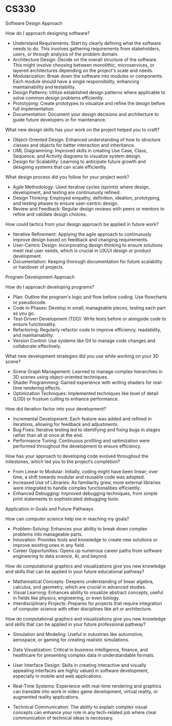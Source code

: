 # CS330
Software Design Approach

How do I approach designing software?
- Understand Requirements: Start by clearly defining what the software needs to do. This involves gathering requirements from stakeholders, users, or through analysis of the problem domain.
- Architecture Design: Decide on the overall structure of the software. This might involve choosing between monolithic, microservices, or layered architectures depending on the project's scale and needs.
- Modularization: Break down the software into modules or components. Each module should have a single responsibility, enhancing maintainability and testability.
- Design Patterns: Utilize established design patterns where applicable to solve common design problems efficiently.
- Prototyping: Create prototypes to visualize and refine the design before full implementation.
- Documentation: Document your design decisions and architecture to guide future developers or for maintenance.

What new design skills has your work on the project helped you to craft?
- Object-Oriented Design: Enhanced understanding of how to structure classes and objects for better interaction and inheritance.
- UML Diagramming: Improved skills in creating Use Case, Class, Sequence, and Activity diagrams to visualize system design.
- Design for Scalability: Learning to anticipate future growth and designing systems that can scale efficiently.

What design process did you follow for your project work?
- Agile Methodology: Used iterative cycles (sprints) where design, development, and testing are continuously refined.
- Design Thinking: Employed empathy, definition, ideation, prototyping, and testing phases to ensure user-centric design.
- Review and Feedback: Regular design reviews with peers or mentors to refine and validate design choices.

How could tactics from your design approach be applied in future work?
- Iterative Refinement: Applying the agile approach to continuously improve design based on feedback and changing requirements.
- User-Centric Design: Incorporating design thinking to ensure solutions meet real user needs, which is crucial in UX/UI design or product development.
- Documentation: Keeping thorough documentation for future scalability or handover of projects.

Program Development Approach

How do I approach developing programs?
- Plan: Outline the program's logic and flow before coding. Use flowcharts or pseudocode.
- Code in Phases: Develop in small, manageable pieces, testing each part as you go.
- Test-Driven Development (TDD): Write tests before or alongside code to ensure functionality.
- Refactoring: Regularly refactor code to improve efficiency, readability, and maintainability.
- Version Control: Use systems like Git to manage code changes and collaborate effectively.

What new development strategies did you use while working on your 3D scene?
- Scene Graph Management: Learned to manage complex hierarchies in 3D scenes using object-oriented techniques.
- Shader Programming: Gained experience with writing shaders for real-time rendering effects.
- Optimization Techniques: Implemented techniques like level of detail (LOD) or frustum culling to enhance performance.

How did iteration factor into your development?
- Incremental Development: Each feature was added and refined in iterations, allowing for feedback and adjustments.
- Bug Fixes: Iterative testing led to identifying and fixing bugs in stages rather than all at once at the end.
- Performance Tuning: Continuous profiling and optimization were performed throughout the development to ensure efficiency.

How has your approach to developing code evolved throughout the milestones, which led you to the project’s completion?
- From Linear to Modular: Initially, coding might have been linear; over time, a shift towards modular and reusable code was adopted.
- Increased Use of Libraries: As familiarity grew, more external libraries were integrated to handle complex functionalities efficiently.
- Enhanced Debugging: Improved debugging techniques, from simple print statements to sophisticated debugging tools.

Application in Goals and Future Pathways

How can computer science help me in reaching my goals?
- Problem-Solving: Enhances your ability to break down complex problems into manageable parts.
- Innovation: Provides tools and knowledge to create new solutions or improve existing ones in any field.
- Career Opportunities: Opens up numerous career paths from software engineering to data science, AI, and beyond.

How do computational graphics and visualizations give you new knowledge and skills that can be applied in your future educational pathway?
- Mathematical Concepts: Deepens understanding of linear algebra, calculus, and geometry, which are crucial in advanced studies.
- Visual Learning: Enhances ability to visualize abstract concepts, useful in fields like physics, engineering, or even biology.
- Interdisciplinary Projects: Prepares for projects that require integration of computer science with other disciplines like art or architecture.

How do computational graphics and visualizations give you new knowledge and skills that can be applied in your future professional pathway?
- Simulation and Modeling: Useful in industries like automotive, aerospace, or gaming for creating realistic simulations.
- Data Visualization: Critical in business intelligence, finance, and healthcare for presenting complex data in understandable formats.

- User Interface Design: Skills in creating interactive and visually appealing interfaces are highly valued in software development, especially in mobile and web applications.

- Real-Time Systems: Experience with real-time rendering and graphics can translate into work in video game development, virtual reality, or augmented reality applications.

- Technical Communication: The ability to explain complex visual concepts can enhance your role in any tech-related job where clear communication of technical ideas is necessary.

